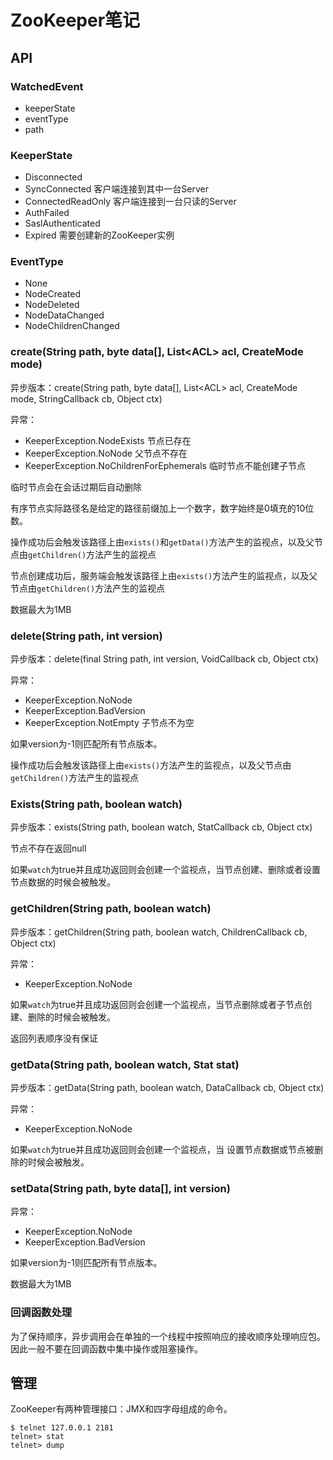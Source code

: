 # ZooKeeper笔记

## API

### WatchedEvent

- keeperState
- eventType
- path

### KeeperState

- Disconnected
- SyncConnected             客户端连接到其中一台Server
- ConnectedReadOnly    客户端连接到一台只读的Server
- AuthFailed
- SaslAuthenticated
- Expired                           需要创建新的ZooKeeper实例

### EventType

- None
- NodeCreated
- NodeDeleted
- NodeDataChanged
- NodeChildrenChanged

### create(String path, byte data[], List\<ACL\> acl, CreateMode mode)

异步版本：create(String path, byte data[], List\<ACL\> acl, CreateMode mode,  StringCallback cb, Object ctx)

异常：

- KeeperException.NodeExists 节点已存在
- KeeperException.NoNode 父节点不存在
- KeeperException.NoChildrenForEphemerals 临时节点不能创建子节点

临时节点会在会话过期后自动删除

有序节点实际路径名是给定的路径前缀加上一个数字，数字始终是0填充的10位数。

操作成功后会触发该路径上由`exists()`和`getData()`方法产生的监视点，以及父节点由`getChildren()`方法产生的监视点

节点创建成功后，服务端会触发该路径上由`exists()`方法产生的监视点，以及父节点由`getChildren()`方法产生的监视点

数据最大为1MB

### delete(String path, int version)

异步版本：delete(final String path, int version, VoidCallback cb, Object ctx)

异常：

- KeeperException.NoNode
- KeeperException.BadVersion
- KeeperException.NotEmpty 子节点不为空

如果version为-1则匹配所有节点版本。

操作成功后会触发该路径上由`exists()`方法产生的监视点，以及父节点由`getChildren()`方法产生的监视点

### Exists(String path, boolean watch)

异步版本：exists(String path, boolean watch, StatCallback cb, Object ctx)

节点不存在返回null

如果`watch`为true并且成功返回则会创建一个监视点，当节点创建、删除或者设置节点数据的时候会被触发。

### getChildren(String path, boolean watch)

异步版本：getChildren(String path, boolean watch, ChildrenCallback cb, Object ctx)

异常：

- KeeperException.NoNode

如果`watch`为true并且成功返回则会创建一个监视点，当节点删除或者子节点创建、删除的时候会被触发。

返回列表顺序没有保证

### getData(String path, boolean watch, Stat stat)

异步版本：getData(String path, boolean watch, DataCallback cb, Object ctx)

异常：

- KeeperException.NoNode

如果`watch`为true并且成功返回则会创建一个监视点，当 设置节点数据或节点被删除的时候会被触发。

### setData(String path, byte data[], int version)

异常：

- KeeperException.NoNode
- KeeperException.BadVersion

如果version为-1则匹配所有节点版本。

数据最大为1MB

### 回调函数处理

为了保持顺序，异步调用会在单独的一个线程中按照响应的接收顺序处理响应包。因此一般不要在回调函数中集中操作或阻塞操作。

## 管理

ZooKeeper有两种管理接口：JMX和四字母组成的命令。

```
$ telnet 127.0.0.1 2181
telnet> stat
telnet> dump
```

